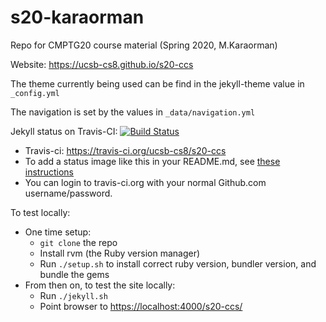 # s20-karaorman

Repo for CMPTG20 course material (Spring 2020, M.Karaorman)

Website: <https://ucsb-cs8.github.io/s20-ccs>

The theme currently being used can be find in the jekyll-theme value
in `_config.yml`

The navigation is set by the values in `_data/navigation.yml`

Jekyll status on Travis-CI: [![Build Status](https://travis-ci.org/ucsb-cs8/s20-ccs.svg?branch=master)](https://travis-ci.org/ucsb-cs8/s20-ccs)

* Travis-ci: <https://travis-ci.org/ucsb-cs8/s20-ccs>
* To add a status image like this in your README.md, see [these instructions](https://docs.travis-ci.com/user/status-images/)
* You can login to travis-ci.org with your normal Github.com username/password.

To test locally:
* One time setup:
    * `git clone` the repo
    * Install rvm (the Ruby version manager)
    * Run `./setup.sh` to install correct ruby version, bundler version, and bundle the gems
* From then on, to test the site locally:
    * Run `./jekyll.sh`
    * Point browser to <https://localhost:4000/s20-ccs/>
